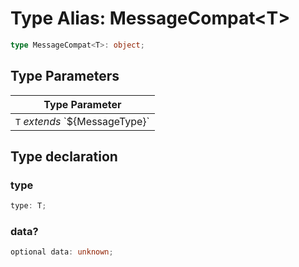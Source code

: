 # Type Alias: MessageCompat<T\>

```ts
type MessageCompat<T>: object;
```

## Type Parameters

| Type Parameter |
| ------ |
| `T` *extends* \`$\{MessageType\}\` |

## Type declaration

### type

```ts
type: T;
```

### data?

```ts
optional data: unknown;
```

